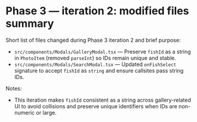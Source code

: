 # Phase 3 — iteration 2: modified files summary

Short list of files changed during Phase 3 iteration 2 and brief purpose:

- `src/components/Modals/GalleryModal.tsx` — Preserve `fishId` as a string in `PhotoItem` (removed `parseInt`) so IDs remain unique and stable.
- `src/components/Modals/SearchModal.tsx` — Updated `onFishSelect` signature to accept `fishId` as `string` and ensure callsites pass string IDs.

Notes:
- This iteration makes `fishId` consistent as a string across gallery-related UI to avoid collisions and preserve unique identifiers when IDs are non-numeric or large.
